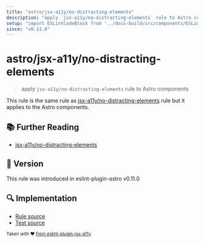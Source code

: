 ```yaml
---
title: "astro/jsx-a11y/no-distracting-elements"
description: "apply `jsx-a11y/no-distracting-elements` rule to Astro components"
setup: "import ESLintCodeBlock from '../docs-build/src/components/ESLintCodeBlockWrap.astro'"
since: "v0.11.0"
---
```


# astro/jsx-a11y/no-distracting-elements

> apply `jsx-a11y/no-distracting-elements` rule to Astro components

This rule is the same rule as [jsx-a11y/no-distracting-elements](https://github.com/jsx-eslint/eslint-plugin-jsx-a11y/tree/HEAD/docs/rules/no-distracting-elements.md) rule but it applies to the Astro components.

## :books: Further Reading

- [jsx-a11y/no-distracting-elements](https://github.com/jsx-eslint/eslint-plugin-jsx-a11y/tree/HEAD/docs/rules/no-distracting-elements.md)

## :rocket: Version

This rule was introduced in eslint-plugin-astro v0.11.0

## :mag: Implementation

- [Rule source](https://github.com/ota-meshi/eslint-plugin-astro/blob/main/src/rules/jsx-a11y/no-distracting-elements.ts)
- [Test source](https://github.com/ota-meshi/eslint-plugin-astro/blob/main/tests/src/rules/jsx-a11y/no-distracting-elements.ts)

<sup>Taken with ❤️ [from eslint-plugin-jsx-a11y](https://github.com/jsx-eslint/eslint-plugin-jsx-a11y/tree/HEAD/docs/rules/no-distracting-elements.md)</sup>
